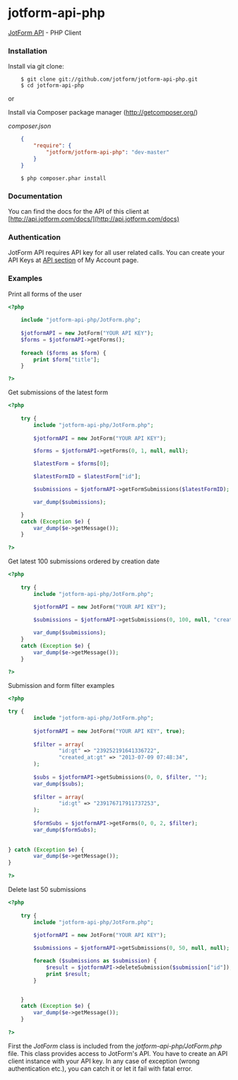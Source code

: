 jotform-api-php 
===============
[JotForm API](http://api.jotform.com/docs/) - PHP Client


### Installation

Install via git clone:

        $ git clone git://github.com/jotform/jotform-api-php.git
        $ cd jotform-api-php
        
or

Install via Composer package manager (http://getcomposer.org/)
        
_composer.json_
```json
    {
        "require": {
            "jotform/jotform-api-php": "dev-master"
        }
    }
```

        $ php composer.phar install

### Documentation

You can find the docs for the API of this client at [http://api.jotform.com/docs/](http://api.jotform.com/docs)

### Authentication

JotForm API requires API key for all user related calls. You can create your API Keys at  [API section](http://www.jotform.com/myaccount/api) of My Account page.

### Examples

Print all forms of the user
    
```php
<?php
    
    include "jotform-api-php/JotForm.php";
    
    $jotformAPI = new JotForm("YOUR API KEY");
    $forms = $jotformAPI->getForms();
    
    foreach ($forms as $form) {
        print $form["title"];
    }

?>
```  
Get submissions of the latest form
    
```php
<?php
    
    try {
        include "jotform-api-php/JotForm.php";
        
        $jotformAPI = new JotForm("YOUR API KEY");

        $forms = $jotformAPI->getForms(0, 1, null, null);

        $latestForm = $forms[0];

        $latestFormID = $latestForm["id"];

        $submissions = $jotformAPI->getFormSubmissions($latestFormID);

        var_dump($submissions);

    }
    catch (Exception $e) {
        var_dump($e->getMessage());
    }
    
?>
```

Get latest 100 submissions ordered by creation date
    
```php
<?php
    
    try {
        include "jotform-api-php/JotForm.php";
        
        $jotformAPI = new JotForm("YOUR API KEY");

        $submissions = $jotformAPI->getSubmissions(0, 100, null, "created_at");

        var_dump($submissions);
    }
    catch (Exception $e) {
        var_dump($e->getMessage());
    }
    
?>
```   

Submission and form filter examples
    
```php
<?php

try {
        include "jotform-api-php/JotForm.php";
        
        $jotformAPI = new JotForm("YOUR API KEY", true);
        
        $filter = array(
                "id:gt" => "239252191641336722",
                "created_at:gt" => "2013-07-09 07:48:34",
        );
        
        $subs = $jotformAPI->getSubmissions(0, 0, $filter, "");
        var_dump($subs); 
        
        $filter = array(
                "id:gt" => "239176717911737253",
        );
        
        $formSubs = $jotformAPI->getForms(0, 0, 2, $filter);
        var_dump($formSubs);
        
        
} catch (Exception $e) {
        var_dump($e->getMessage());
}
    
?>
```    

Delete last 50 submissions

```php
<?php
    
    try {
        include "jotform-api-php/JotForm.php";
        
        $jotformAPI = new JotForm("YOUR API KEY");

        $submissions = $jotformAPI->getSubmissions(0, 50, null, null);

        foreach ($submissions as $submission) {
            $result = $jotformAPI->deleteSubmission($submission["id"]);
            print $result;
        }


    }
    catch (Exception $e) {
        var_dump($e->getMessage());
    }
    
?>
```    
    
First the _JotForm_ class is included from the _jotform-api-php/JotForm.php_ file. This class provides access to JotForm's API. You have to create an API client instance with your API key. 
In any case of exception (wrong authentication etc.), you can catch it or let it fail with fatal error.
